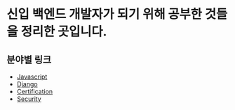 # 신입 백엔드 개발자가 되기 위해 공부한 것들을 정리한 곳입니다.

## 분야별 링크

- [Javascript](./javascript)
- [Django](./django)
- [Certification](./certification)
- [Security](./security)
